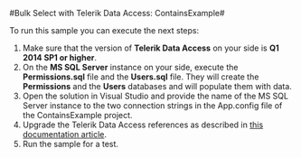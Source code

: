 #Bulk Select with Telerik Data Access: ContainsExample#

To run this sample you can execute the next steps:

1. Make sure that the version of **Telerik Data Access** on your side is **Q1 2014 SP1 or higher**.
2. On the **MS SQL Server** instance on your side, execute the **Permissions.sql** file and the **Users.sql** file. They will create the **Permissions** and the **Users** databases and will populate them with data.
3. Open the solution in Visual Studio and provide the name of the MS SQL Server instance to the two connection strings in the App.config file of the ContainsExample project.
4. Upgrade the Telerik Data Access references as described in [this documentation article](http://docs.telerik.com/data-access/upgrade-guide/getting-started-root-migration-tool-upgrade-references).
5. Run the sample for a test.